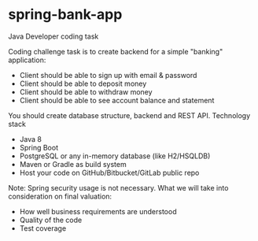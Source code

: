 # spring-bank-app

Java Developer coding task

Coding challenge task is to create backend for a simple "banking" application:
* Client should be able to sign up with email & password
* Client should be able to deposit money
* Client should be able to withdraw money
* Client should be able to see account balance and statement

You should create database structure, backend and REST API.
Technology stack
* Java 8
* Spring Boot
* PostgreSQL or any in-memory database (like H2/HSQLDB)
* Maven or Gradle as build system
* Host your code on GitHub/Bitbucket/GitLab public repo

Note: Spring security usage is not necessary.
What we will take into consideration on final valuation:
- How well business requirements are understood
- Quality of the code
- Test coverage
